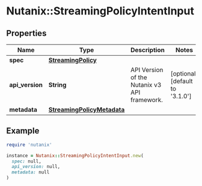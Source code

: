 # Nutanix::StreamingPolicyIntentInput

## Properties

| Name | Type | Description | Notes |
| ---- | ---- | ----------- | ----- |
| **spec** | [**StreamingPolicy**](StreamingPolicy.md) |  |  |
| **api_version** | **String** | API Version of the Nutanix v3 API framework. | [optional][default to &#39;3.1.0&#39;] |
| **metadata** | [**StreamingPolicyMetadata**](StreamingPolicyMetadata.md) |  |  |

## Example

```ruby
require 'nutanix'

instance = Nutanix::StreamingPolicyIntentInput.new(
  spec: null,
  api_version: null,
  metadata: null
)
```

